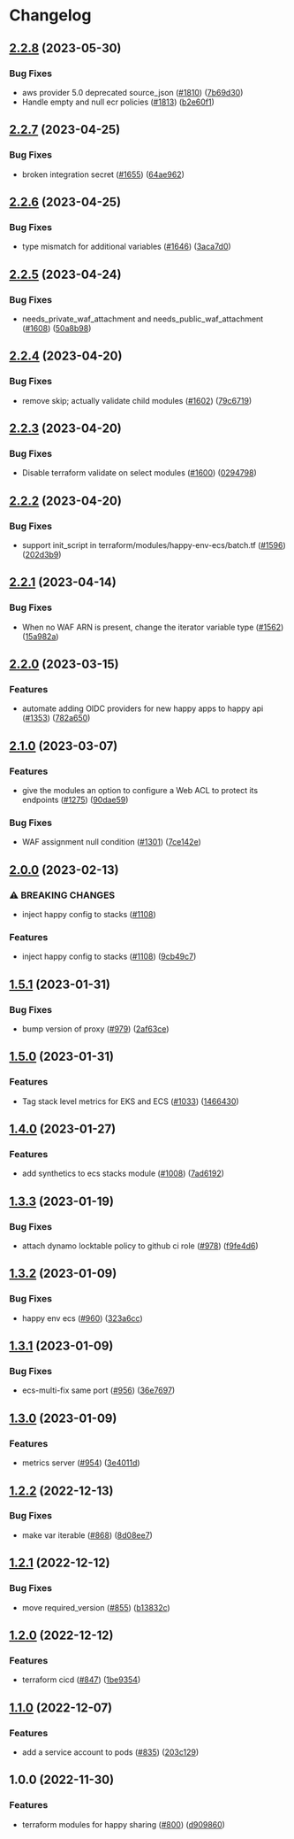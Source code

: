 # Changelog

## [2.2.8](https://github.com/chanzuckerberg/happy/compare/happy-env-ecs-v2.2.7...happy-env-ecs-v2.2.8) (2023-05-30)


### Bug Fixes

* aws provider 5.0 deprecated source_json ([#1810](https://github.com/chanzuckerberg/happy/issues/1810)) ([7b69d30](https://github.com/chanzuckerberg/happy/commit/7b69d3086112972c5792edf31509dc1bde4ba23b))
* Handle empty and null ecr policies ([#1813](https://github.com/chanzuckerberg/happy/issues/1813)) ([b2e60f1](https://github.com/chanzuckerberg/happy/commit/b2e60f1dcb948a1cc3ec860c26b3ed541112b5de))

## [2.2.7](https://github.com/chanzuckerberg/happy/compare/happy-env-ecs-v2.2.6...happy-env-ecs-v2.2.7) (2023-04-25)


### Bug Fixes

* broken integration secret ([#1655](https://github.com/chanzuckerberg/happy/issues/1655)) ([64ae962](https://github.com/chanzuckerberg/happy/commit/64ae962f99a3f69288fcd75d4ab501afab04c494))

## [2.2.6](https://github.com/chanzuckerberg/happy/compare/happy-env-ecs-v2.2.5...happy-env-ecs-v2.2.6) (2023-04-25)


### Bug Fixes

* type mismatch for additional variables ([#1646](https://github.com/chanzuckerberg/happy/issues/1646)) ([3aca7d0](https://github.com/chanzuckerberg/happy/commit/3aca7d07bb35a9db89a78dc664a9833399aee43b))

## [2.2.5](https://github.com/chanzuckerberg/happy/compare/happy-env-ecs-v2.2.4...happy-env-ecs-v2.2.5) (2023-04-24)


### Bug Fixes

* needs_private_waf_attachment and needs_public_waf_attachment ([#1608](https://github.com/chanzuckerberg/happy/issues/1608)) ([50a8b98](https://github.com/chanzuckerberg/happy/commit/50a8b9866c7d1bfcedbb0705d3f9d9d465129ed1))

## [2.2.4](https://github.com/chanzuckerberg/happy/compare/happy-env-ecs-v2.2.3...happy-env-ecs-v2.2.4) (2023-04-20)


### Bug Fixes

* remove skip; actually validate child modules ([#1602](https://github.com/chanzuckerberg/happy/issues/1602)) ([79c6719](https://github.com/chanzuckerberg/happy/commit/79c671919e4fa897c93d441fa60825694f65b1ce))

## [2.2.3](https://github.com/chanzuckerberg/happy/compare/happy-env-ecs-v2.2.2...happy-env-ecs-v2.2.3) (2023-04-20)


### Bug Fixes

* Disable terraform validate on select modules ([#1600](https://github.com/chanzuckerberg/happy/issues/1600)) ([0294798](https://github.com/chanzuckerberg/happy/commit/0294798010874c57e601c4f78f0a4efd899796a8))

## [2.2.2](https://github.com/chanzuckerberg/happy/compare/happy-env-ecs-v2.2.1...happy-env-ecs-v2.2.2) (2023-04-20)


### Bug Fixes

* support init_script in terraform/modules/happy-env-ecs/batch.tf ([#1596](https://github.com/chanzuckerberg/happy/issues/1596)) ([202d3b9](https://github.com/chanzuckerberg/happy/commit/202d3b9b835f8178ef02eab866644f06c9c4d4a9))

## [2.2.1](https://github.com/chanzuckerberg/happy/compare/happy-env-ecs-v2.2.0...happy-env-ecs-v2.2.1) (2023-04-14)


### Bug Fixes

* When no WAF ARN is present, change the iterator variable type ([#1562](https://github.com/chanzuckerberg/happy/issues/1562)) ([15a982a](https://github.com/chanzuckerberg/happy/commit/15a982aee1d828a2761edd44c9aa5ba0e59d6ac9))

## [2.2.0](https://github.com/chanzuckerberg/happy/compare/happy-env-ecs-v2.1.0...happy-env-ecs-v2.2.0) (2023-03-15)


### Features

* automate adding OIDC providers for new happy apps to happy api ([#1353](https://github.com/chanzuckerberg/happy/issues/1353)) ([782a650](https://github.com/chanzuckerberg/happy/commit/782a650aa6366d7b8f27d94642c0bb21fd99c10c))

## [2.1.0](https://github.com/chanzuckerberg/happy/compare/happy-env-ecs-v2.0.0...happy-env-ecs-v2.1.0) (2023-03-07)


### Features

* give the modules an option to configure a Web ACL to protect its endpoints ([#1275](https://github.com/chanzuckerberg/happy/issues/1275)) ([90dae59](https://github.com/chanzuckerberg/happy/commit/90dae59595b041d24765123ca56c85021fe46cdb))


### Bug Fixes

* WAF assignment null condition ([#1301](https://github.com/chanzuckerberg/happy/issues/1301)) ([7ce142e](https://github.com/chanzuckerberg/happy/commit/7ce142ead96e012a192901fa5529ed6a0c2cb7bc))

## [2.0.0](https://github.com/chanzuckerberg/happy/compare/happy-env-ecs-v1.5.1...happy-env-ecs-v2.0.0) (2023-02-13)


### ⚠ BREAKING CHANGES

* inject happy config to stacks ([#1108](https://github.com/chanzuckerberg/happy/issues/1108))

### Features

* inject happy config to stacks ([#1108](https://github.com/chanzuckerberg/happy/issues/1108)) ([9cb49c7](https://github.com/chanzuckerberg/happy/commit/9cb49c7f7bd6819541510e4f31ab5fd112579457))

## [1.5.1](https://github.com/chanzuckerberg/happy/compare/happy-env-ecs-v1.5.0...happy-env-ecs-v1.5.1) (2023-01-31)


### Bug Fixes

* bump version of proxy ([#979](https://github.com/chanzuckerberg/happy/issues/979)) ([2af63ce](https://github.com/chanzuckerberg/happy/commit/2af63ced8c26eb2b74da8eb421e8d8af76194d95))

## [1.5.0](https://github.com/chanzuckerberg/happy/compare/happy-env-ecs-v1.4.0...happy-env-ecs-v1.5.0) (2023-01-31)


### Features

* Tag stack level metrics for EKS and ECS ([#1033](https://github.com/chanzuckerberg/happy/issues/1033)) ([1466430](https://github.com/chanzuckerberg/happy/commit/146643014a9c60cf2bac67fd25d6881827b9b3e9))

## [1.4.0](https://github.com/chanzuckerberg/happy/compare/happy-env-ecs-v1.3.3...happy-env-ecs-v1.4.0) (2023-01-27)


### Features

* add synthetics to ecs stacks module ([#1008](https://github.com/chanzuckerberg/happy/issues/1008)) ([7ad6192](https://github.com/chanzuckerberg/happy/commit/7ad6192edf208908b50ec8ff906994fef4a15829))

## [1.3.3](https://github.com/chanzuckerberg/happy/compare/happy-env-ecs-v1.3.2...happy-env-ecs-v1.3.3) (2023-01-19)


### Bug Fixes

* attach dynamo locktable policy to github ci role ([#978](https://github.com/chanzuckerberg/happy/issues/978)) ([f9fe4d6](https://github.com/chanzuckerberg/happy/commit/f9fe4d6b40d5fd0e7e2ce11384819f704b8ad2af))

## [1.3.2](https://github.com/chanzuckerberg/happy/compare/happy-env-ecs-v1.3.1...happy-env-ecs-v1.3.2) (2023-01-09)


### Bug Fixes

* happy env ecs ([#960](https://github.com/chanzuckerberg/happy/issues/960)) ([323a6cc](https://github.com/chanzuckerberg/happy/commit/323a6cc0796056076f0c3c4ba75e3bd055232a5f))

## [1.3.1](https://github.com/chanzuckerberg/happy/compare/happy-env-ecs-v1.3.0...happy-env-ecs-v1.3.1) (2023-01-09)


### Bug Fixes

* ecs-multi-fix same port ([#956](https://github.com/chanzuckerberg/happy/issues/956)) ([36e7697](https://github.com/chanzuckerberg/happy/commit/36e7697e1d15f5a306ac9e0c7259117ad8fdb727))

## [1.3.0](https://github.com/chanzuckerberg/happy/compare/happy-env-ecs-v1.2.2...happy-env-ecs-v1.3.0) (2023-01-09)


### Features

* metrics server ([#954](https://github.com/chanzuckerberg/happy/issues/954)) ([3e4011d](https://github.com/chanzuckerberg/happy/commit/3e4011d8db8700650d49a24cc255734ee1c6c46c))

## [1.2.2](https://github.com/chanzuckerberg/happy/compare/happy-env-ecs-v1.2.1...happy-env-ecs-v1.2.2) (2022-12-13)


### Bug Fixes

* make var iterable ([#868](https://github.com/chanzuckerberg/happy/issues/868)) ([8d08ee7](https://github.com/chanzuckerberg/happy/commit/8d08ee7c37899931633d51fa317637094bac766e))

## [1.2.1](https://github.com/chanzuckerberg/happy/compare/happy-env-ecs-v1.2.0...happy-env-ecs-v1.2.1) (2022-12-12)


### Bug Fixes

* move required_version ([#855](https://github.com/chanzuckerberg/happy/issues/855)) ([b13832c](https://github.com/chanzuckerberg/happy/commit/b13832ca61af7ed8ca0caec643e24bd8633ea4c1))

## [1.2.0](https://github.com/chanzuckerberg/happy/compare/happy-env-ecs-v1.1.0...happy-env-ecs-v1.2.0) (2022-12-12)


### Features

* terraform cicd ([#847](https://github.com/chanzuckerberg/happy/issues/847)) ([1be9354](https://github.com/chanzuckerberg/happy/commit/1be9354192ce8085fa967c0c9280a772a4bb6daa))

## [1.1.0](https://github.com/chanzuckerberg/happy/compare/happy-env-ecs-v1.0.0...happy-env-ecs-v1.1.0) (2022-12-07)


### Features

* add a service account to pods ([#835](https://github.com/chanzuckerberg/happy/issues/835)) ([203c129](https://github.com/chanzuckerberg/happy/commit/203c1294602160dfc4aacc15adf8ebc91e83af5a))

## 1.0.0 (2022-11-30)


### Features

* terraform modules for happy sharing ([#800](https://github.com/chanzuckerberg/happy/issues/800)) ([d909860](https://github.com/chanzuckerberg/happy/commit/d9098607e37b29c71bdc3ddac9fabd7ba280606b))
